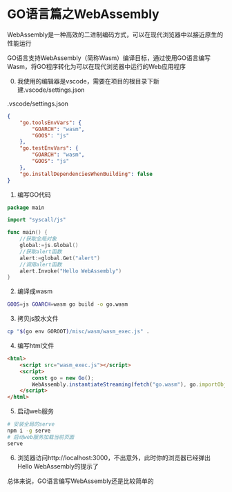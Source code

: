 # GO语言篇之WebAssembly

WebAssembly是一种高效的二进制编码方式，可以在现代浏览器中以接近原生的性能运行

GO语言支持WebAssembly（简称Wasm）编译目标，通过使用GO语言编写Wasm，将GO程序转化为可以在现代浏览器中运行的Web应用程序

0. 我使用的编辑器是vscode，需要在项目的根目录下新建.vscode/settings.json

.vscode/settings.json
```json
{
    "go.toolsEnvVars": {
        "GOARCH": "wasm",
        "GOOS": "js"
    },
    "go.testEnvVars": {
        "GOARCH": "wasm",
        "GOOS": "js"
    },
    "go.installDependenciesWhenBuilding": false
}
```

1. 编写GO代码
```go
package main

import "syscall/js"

func main() {
    //获取全局对象
    global:=js.Global()
    //获取alert函数
    alert:=global.Get("alert")
    //调用alert函数
    alert.Invoke("Hello WebAssembly")
}
```

2. 编译成wasm
```sh
GOOS=js GOARCH=wasm go build -o go.wasm
```

3. 拷贝js胶水文件
```sh
cp "$(go env GOROOT)/misc/wasm/wasm_exec.js" .
```

4. 编写html文件
```html
<html>
    <script src="wasm_exec.js"></script>
    <script>
        const go = new Go();
        WebAssembly.instantiateStreaming(fetch("go.wasm"), go.importObject).then((result) => go.run(result.instance));
    </script>
</html>
```

5. 启动web服务
```sh
# 安装全局的serve
npm i -g serve
# 启动web服务加载当前页面
serve
```

6. 浏览器访问http://localhost:3000，不出意外，此时你的浏览器已经弹出Hello WebAssembly的提示了

总体来说，GO语言编写WebAssembly还是比较简单的